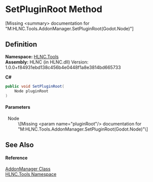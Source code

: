 # SetPluginRoot Method


\[Missing &lt;summary&gt; documentation for "M:HLNC.Tools.AddonManager.SetPluginRoot(Godot.Node)"\]



## Definition
**Namespace:** <a href="N_HLNC_Tools">HLNC.Tools</a>  
**Assembly:** HLNC (in HLNC.dll) Version: 1.0.0+f84931ebd138c456b4e0448f1a8e3814bd665733

**C#**
``` C#
public void SetPluginRoot(
	Node pluginRoot
)
```



#### Parameters
<dl><dt>  Node</dt><dd>\[Missing &lt;param name="pluginRoot"/&gt; documentation for "M:HLNC.Tools.AddonManager.SetPluginRoot(Godot.Node)"\]</dd></dl>

## See Also


#### Reference
<a href="T_HLNC_Tools_AddonManager">AddonManager Class</a>  
<a href="N_HLNC_Tools">HLNC.Tools Namespace</a>  

